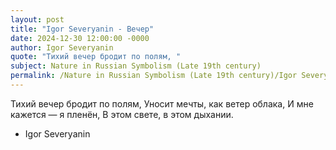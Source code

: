 ```yaml
---
layout: post
title: "Igor Severyanin - Вечер"
date: 2024-12-30 12:00:00 -0000
author: Igor Severyanin
quote: "Тихий вечер бродит по полям, "
subject: Nature in Russian Symbolism (Late 19th century)
permalink: /Nature in Russian Symbolism (Late 19th century)/Igor Severyanin/Igor Severyanin - Вечер
---
```


Тихий вечер бродит по полям, 
Уносит мечты, как ветер облака, 
И мне кажется — я пленён,
В этом свете, в этом дыхании.

- Igor Severyanin
